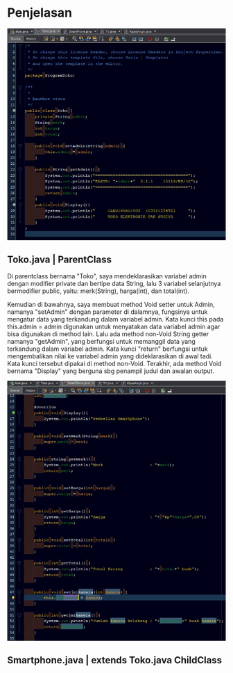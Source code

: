 # Penjelasan
![alt text](https://github.com/RizwandaaK/ProgramToko-InheritEnkap/blob/master/codingan%20Toko.jpeg?raw=true)
## Toko.java | ParentClass
Di parentclass bernama "Toko", saya mendeklarasikan variabel admin dengan modifier private dan bertipe data String, lalu 3 variabel selanjutnya bermodifier public, 
yaitu: merk(String), harga(int), dan total(int). 

Kemudian di bawahnya, saya membuat method Void setter untuk Admin, namanya "setAdmin" dengan parameter di dalamnya, fungsinya untuk mengatur data yang terkandung dalam variabel admin. Kata kunci this pada this.admin = admin digunakan untuk menyatakan data variabel admin agar bisa digunakan di method lain. Lalu ada method non-Void String getter namanya "getAdmin", yang berfungsi untuk memanggil data yang terkandung dalam variabel admin. Kata kunci "return" berfungsi untuk mengembalikan nilai ke variabel admin yang dideklarasikan di awal tadi. Kata kunci tersebut dipakai di method non-Void. Terakhir, ada method Void bernama "Display" yang berguna sbg penampil judul dan awalan output.

![alt text](https://github.com/RizwandaaK/ProgramToko-InheritEnkap/blob/master/codingan%20Smartphone.jpeg?raw=true)
## Smartphone.java | extends Toko.java ChildClass

